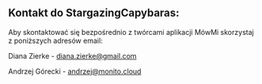 ## Kontakt do StargazingCapybaras:

Aby skontaktować się bezpośrednio z twórcami aplikacji MówMi skorzystaj z poniższych adresów email:

Diana Zierke - [diana.zierke@gmail.com](mailto:diana.zierke@gmail.com)

Andrzej Górecki - [andrzej@monito.cloud](mailto:andrzej@monito.cloud)
